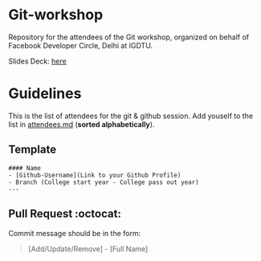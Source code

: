 # Git-workshop
Repository for the attendees of the Git workshop, organized on behalf of Facebook Developer Circle, Delhi at IGDTU.

Slides Deck: [here](https://slides.com/parulagg27/deck-4)

Guidelines
==========

This is the list of attendees for the git & github session.
Add youself to the list in [attendees.md](https://github.com/parulagg27/Git-workshop/blob/master/attendees.md) (**sorted alphabetically**).

## Template

```
#### Name
- [Github-Username](Link to your Github Profile)
- Branch (College start year - College pass out year)
---
```

## Pull Request :octocat:

Commit message should be in the form:
> [Add/Update/Remove] - [Full Name]



